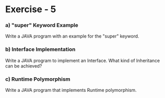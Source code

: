 # Exercise - 5

### a) "super" Keyword Example

Write a JAVA program with an example for the "super" keyword.

### b) Interface Implementation

Write a JAVA program to implement an Interface. What kind of Inheritance can be achieved?

### c) Runtime Polymorphism

Write a JAVA program that implements Runtime polymorphism.
